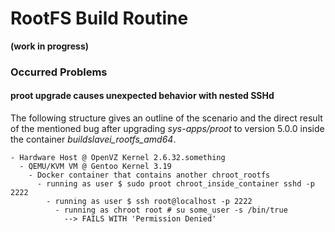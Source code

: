 # RootFS Build Routine
**(work in progress)**


### Occurred Problems

#### proot upgrade causes unexpected behavior with nested SSHd
The following structure gives an outline of the scenario and the direct result of
the mentioned bug after upgrading *sys-apps/proot* to version 5.0.0 inside the
container *buildslavei\_rootfs\_amd64*.

```
- Hardware Host @ OpenVZ Kernel 2.6.32.something
  - QEMU/KVM VM @ Gentoo Kernel 3.19
    - Docker container that contains another chroot_rootfs
      - running as user $ sudo proot chroot_inside_container sshd -p 2222
        - running as user $ ssh root@localhost -p 2222
          - running as chroot root # su some_user -s /bin/true 
            --> FAILS WITH 'Permission Denied'
```
